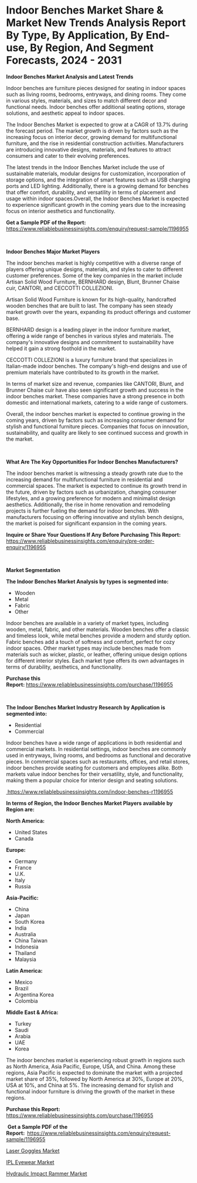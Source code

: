 <p><h1>Indoor Benches Market Share & Market New Trends Analysis Report By Type, By Application, By End-use, By Region, And Segment Forecasts, 2024 - 2031</h1></p><p><strong>Indoor Benches Market Analysis and Latest Trends</strong></p>
<p><p>Indoor benches are furniture pieces designed for seating in indoor spaces such as living rooms, bedrooms, entryways, and dining rooms. They come in various styles, materials, and sizes to match different decor and functional needs. Indoor benches offer additional seating options, storage solutions, and aesthetic appeal to indoor spaces.</p><p>The Indoor Benches Market is expected to grow at a CAGR of 13.7% during the forecast period. The market growth is driven by factors such as the increasing focus on interior decor, growing demand for multifunctional furniture, and the rise in residential construction activities. Manufacturers are introducing innovative designs, materials, and features to attract consumers and cater to their evolving preferences.</p><p>The latest trends in the Indoor Benches Market include the use of sustainable materials, modular designs for customization, incorporation of storage options, and the integration of smart features such as USB charging ports and LED lighting. Additionally, there is a growing demand for benches that offer comfort, durability, and versatility in terms of placement and usage within indoor spaces.Overall, the Indoor Benches Market is expected to experience significant growth in the coming years due to the increasing focus on interior aesthetics and functionality.</p></p>
<p><strong>Get a Sample PDF of the Report:&nbsp;</strong> <a href="https://www.reliablebusinessinsights.com/enquiry/request-sample/1196955">https://www.reliablebusinessinsights.com/enquiry/request-sample/1196955</a></p>
<p>&nbsp;</p>
<p><strong>Indoor Benches Major Market Players</strong></p>
<p><p>The indoor benches market is highly competitive with a diverse range of players offering unique designs, materials, and styles to cater to different customer preferences. Some of the key companies in the market include Artisan Solid Wood Furniture, BERNHARD design, Blunt, Brunner Chaise cuir, CANTORI, and CECCOTTI COLLEZIONI.</p><p>Artisan Solid Wood Furniture is known for its high-quality, handcrafted wooden benches that are built to last. The company has seen steady market growth over the years, expanding its product offerings and customer base.</p><p>BERNHARD design is a leading player in the indoor furniture market, offering a wide range of benches in various styles and materials. The company's innovative designs and commitment to sustainability have helped it gain a strong foothold in the market.</p><p>CECCOTTI COLLEZIONI is a luxury furniture brand that specializes in Italian-made indoor benches. The company's high-end designs and use of premium materials have contributed to its growth in the market.</p><p>In terms of market size and revenue, companies like CANTORI, Blunt, and Brunner Chaise cuir have also seen significant growth and success in the indoor benches market. These companies have a strong presence in both domestic and international markets, catering to a wide range of customers.</p><p>Overall, the indoor benches market is expected to continue growing in the coming years, driven by factors such as increasing consumer demand for stylish and functional furniture pieces. Companies that focus on innovation, sustainability, and quality are likely to see continued success and growth in the market.</p></p>
<p>&nbsp;</p>
<p><strong>What Are The Key Opportunities For Indoor Benches Manufacturers?</strong></p>
<p><p>The indoor benches market is witnessing a steady growth rate due to the increasing demand for multifunctional furniture in residential and commercial spaces. The market is expected to continue its growth trend in the future, driven by factors such as urbanization, changing consumer lifestyles, and a growing preference for modern and minimalist design aesthetics. Additionally, the rise in home renovation and remodeling projects is further fueling the demand for indoor benches. With manufacturers focusing on offering innovative and stylish bench designs, the market is poised for significant expansion in the coming years.</p></p>
<p><strong>Inquire or Share Your Questions If Any Before Purchasing This Report:</strong> <a href="https://www.reliablebusinessinsights.com/enquiry/pre-order-enquiry/1196955">https://www.reliablebusinessinsights.com/enquiry/pre-order-enquiry/1196955</a></p>
<p>&nbsp;</p>
<p><strong>Market Segmentation</strong></p>
<p><strong>The Indoor Benches Market Analysis by types is segmented into:</strong></p>
<p><ul><li>Wooden</li><li>Metal</li><li>Fabric</li><li>Other</li></ul></p>
<p><p>Indoor benches are available in a variety of market types, including wooden, metal, fabric, and other materials. Wooden benches offer a classic and timeless look, while metal benches provide a modern and sturdy option. Fabric benches add a touch of softness and comfort, perfect for cozy indoor spaces. Other market types may include benches made from materials such as wicker, plastic, or leather, offering unique design options for different interior styles. Each market type offers its own advantages in terms of durability, aesthetics, and functionality.</p></p>
<p><strong>Purchase this Report:&nbsp;</strong><a href="https://www.reliablebusinessinsights.com/purchase/1196955">https://www.reliablebusinessinsights.com/purchase/1196955</a></p>
<p>&nbsp;</p>
<p><strong>The Indoor Benches Market Industry Research by Application is segmented into:</strong></p>
<p><ul><li>Residential</li><li>Commercial</li></ul></p>
<p><p>Indoor benches have a wide range of applications in both residential and commercial markets. In residential settings, indoor benches are commonly used in entryways, living rooms, and bedrooms as functional and decorative pieces. In commercial spaces such as restaurants, offices, and retail stores, indoor benches provide seating for customers and employees alike. Both markets value indoor benches for their versatility, style, and functionality, making them a popular choice for interior design and seating solutions.</p></p>
<p><a href="https://www.reliablebusinessinsights.com/indoor-benches-r1196955">&nbsp;https://www.reliablebusinessinsights.com/indoor-benches-r1196955</a></p>
<p><strong>In terms of Region, the Indoor Benches Market Players available by Region are:</strong></p>
<p>
    <p> <strong> North America: </strong>
        <ul>
            <li>United States</li>
            <li>Canada</li>
        </ul>
        </p> 
    <p> <strong> Europe: </strong>
        <ul>
            <li>Germany</li>
            <li>France</li>
            <li>U.K.</li>
            <li>Italy</li>
            <li>Russia</li>
        </ul>
        </p> 
    <p> <strong> Asia-Pacific: </strong>
        <ul>
            <li>China</li>
            <li>Japan</li>
            <li>South Korea</li>
            <li>India</li>
            <li>Australia</li>
            <li>China Taiwan</li>
            <li>Indonesia</li>
            <li>Thailand</li>
            <li>Malaysia</li>
        </ul>
        </p> 
    <p> <strong> Latin America: </strong>
        <ul>
            <li>Mexico</li>
            <li>Brazil</li>
            <li>Argentina Korea</li>
            <li>Colombia</li>
        </ul>
        </p> 
    <p> <strong> Middle East & Africa: </strong>
        <ul>
            <li>Turkey</li>
            <li>Saudi</li>
            <li>Arabia</li>
            <li>UAE</li>
            <li>Korea</li>
        </ul>
    </p>
    </p>
<p><p>The indoor benches market is experiencing robust growth in regions such as North America, Asia Pacific, Europe, USA, and China. Among these regions, Asia Pacific is expected to dominate the market with a projected market share of 35%, followed by North America at 30%, Europe at 20%, USA at 10%, and China at 5%. The increasing demand for stylish and functional indoor furniture is driving the growth of the market in these regions.</p></p>
<p><strong>Purchase this Report: </strong><a href="https://www.reliablebusinessinsights.com/purchase/1196955">https://www.reliablebusinessinsights.com/purchase/1196955</a></p>
<p>&nbsp;<strong>Get a Sample PDF of the Report:&nbsp;&nbsp;</strong><a href="https://www.reliablebusinessinsights.com/enquiry/request-sample/1196955">https://www.reliablebusinessinsights.com/enquiry/request-sample/1196955</a></p>
<p><strong></strong></p>
<p><p><a href="https://github.com/lorenzaSchmeler/Market-Research-Report-List-1/blob/main/laser-goggles-market.md">Laser Goggles Market</a></p><p><a href="https://github.com/ruddyyedelwadw/Market-Research-Report-List-3/blob/main/ipl-eyewear-market.md">IPL Eyewear Market</a></p><p><a href="https://view.publitas.com/reportprime-1/hydraulic-impact-rammer-market-share-and-new-trends-analysis-by-its-type-application-end-use-and-forecast-for-period-from-2024-to-2031/">Hydraulic Impact Rammer Market</a></p></p>